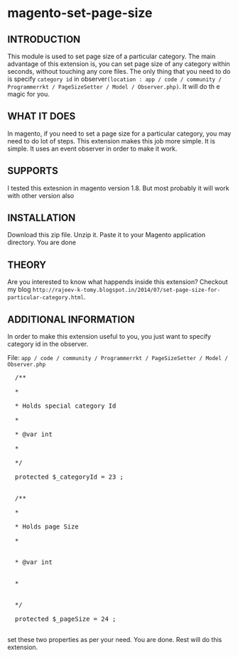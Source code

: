 magento-set-page-size
=====================

INTRODUCTION
-------------
This module is used to set page size of a particular category. The main advantage of this extension is, you can set page size of any category within seconds, without touching any core files. The only thing that you need to do is specify `category id` in observer`(location : app / code / community / Programmerrkt / PageSizeSetter / Model / Observer.php)`. It will do th e magic for you.

WHAT IT DOES
-------------

In magento, if you need to set a page size for a particular category, you may need to do lot of steps. This extension makes this job more simple. It is simple. It uses an event observer in order to make it work.

SUPPORTS
---------

I tested this extesnion in magento version 1.8. But most probably it will work with other version also

INSTALLATION
------------

Download this zip file. Unzip it. Paste it to your Magento application directory. You are done

THEORY
----------

Are you interested to know what happends inside this extension? Checkout my blog `http://rajeev-k-tomy.blogspot.in/2014/07/set-page-size-for-particular-category.html`.

ADDITIONAL INFORMATION
-----------------------

In order to make this extension useful to you, you just want to specify category id in the observer.

File: `app / code / community / Programmerrkt / PageSizeSetter / Model / Observer.php`

  <pre>
  /**
  
  *
  
  * Holds special category Id
  
  *
  
  * @var int
  
  *

  */
  
  protected $_categoryId = 23 ;
  
  
  /**
  
  *
  
  * Holds page Size
  
  *
  

  * @var int
  

  *
  
  
  */
  
  protected $_pageSize = 24 ;
  </pre>



set these two properties as per your need. You are done. Rest will do this extension.
